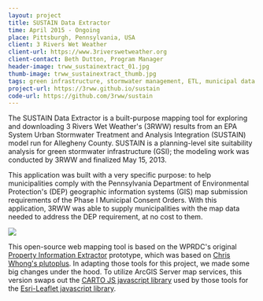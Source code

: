 ```yaml
---
layout: project
title: SUSTAIN Data Extractor
time: April 2015 - Ongoing
place: Pittsburgh, Pennsylvania, USA
client: 3 Rivers Wet Weather
client-url: https://www.3riverswetweather.org
client-contact: Beth Dutton, Program Manager
header-image: trww_sustainextract_01.jpg
thumb-image: trww_sustainextract_thumb.jpg
tags: green infrastructure, stormwater management, ETL, municipal data support, outreach
project-url: https://3rww.github.io/sustain
code-url: https://github.com/3rww/sustain
---
```


The SUSTAIN Data Extractor is a built-purpose mapping tool for exploring and downloading 3 Rivers Wet Weather's (3RWW) results from an EPA System Urban Stormwater Treatment and Analysis Integration (SUSTAIN) model run for Allegheny County. SUSTAIN is a planning-level site suitability analysis for green stormwater infrastructure (GSI); the modeling work was conducted by 3RWW and finalized May 15, 2013.

This application was built with a very specific purpose: to help municipalities comply with the Pennsylvania Department of Environmental Protection's (DEP) geographic information systems (GIS) map submission requirements of the Phase I Municipal Consent Orders. With this application, 3RWW was able to supply municipalities with the map data needed to address the DEP requirement, at no cost to them.

<img class="img-responsive" src="{{site.baseurl}}/assets/img/proj/trww_sustainextract_03.jpg"/>

This open-source web mapping tool is based on the WPRDC's original [Property Information Extractor](https://github.com/WPRDC/property-information-extractor) prototype, which was based on [Chris Whong's plutoplus](https://github.com/chriswhong/plutoplus). In adapting those tools for this project, we made some big changes under the hood. To utilize ArcGIS Server map services, this version swaps out the [CARTO JS javascript library](https://carto.com/docs/carto-engine/carto-js/) used by those tools for the [Esri-Leaflet javascript library](https://esri.github.io/esri-leaflet).